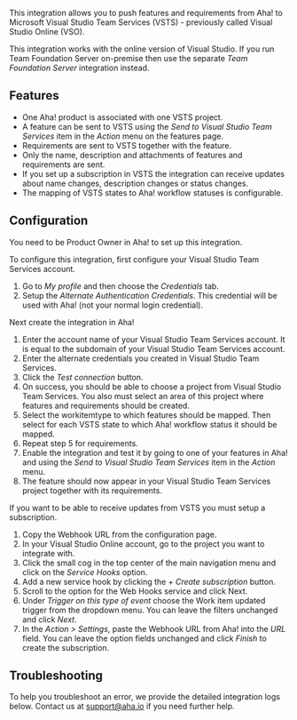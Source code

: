 This integration allows you to push features and requirements from Aha! to Microsoft Visual Studio Team Services (VSTS) - previously called Visual Studio Online (VSO).

This integration works with the online version of Visual Studio. If you run Team Foundation Server on-premise then use the separate _Team Foundation Server_ integration instead.

## Features

* One Aha! product is associated with one VSTS project.
* A feature can be sent to VSTS using the _Send to Visual Studio Team Services_ item in the _Action_ menu on the features page.
* Requirements are sent to VSTS together with the feature.
* Only the name, description and attachments of features and requirements are sent.
* If you set up a subscription in VSTS the integration can receive updates about name changes, description changes or status changes.
* The mapping of VSTS states to Aha! workflow statuses is configurable.

## Configuration

You need to be Product Owner in Aha! to set up this integration.

To configure this integration, first configure your Visual Studio Team Services account.

1. Go to _My profile_ and then choose the _Credentials_ tab.
2. Setup the _Alternate Authentication Credentials_. This credential will be used with Aha! (not your normal login credential).

Next create the integration in Aha!

1. Enter the account name of your Visual Studio Team Services account. It is equal to the subdomain of your Visual Studio Team Services account.
2. Enter the alternate credentials you created in Visual Studio Team Services.
3. Click the _Test connection_ button.
4. On success, you should be able to choose a project from Visual Studio Team Services. You also must select an area of this project where features and requirements should be created.
5. Select the workitemtype to which features should be mapped. Then select for each VSTS state to which Aha! workflow status it should be mapped.
6. Repeat step 5 for requirements.
7. Enable the integration and test it by going to one of your features in Aha! and using the _Send to Visual Studio Team Services_ item in the _Action_ menu.
8. The feature should now appear in your Visual Studio Team Services project together with its requirements.

If you want to be able to receive updates from VSTS you must setup a subscription.

1. Copy the Webhook URL from the configuration page.
2. In your Visual Studio Online account, go to the project you want to integrate with.
3. Click the small cog in the top center of the main navigation menu and click on the _Service Hooks_ option.
4. Add a new service hook by clicking the _+ Create subscription_ button.
5. Scroll to the option for the Web Hooks service and click Next.
6. Under _Trigger on this type of event_ choose the Work item updated trigger from the dropdown menu. You can leave the filters unchanged and click _Next_.
7. In the _Action > Settings_, paste the Webhook URL from Aha! into the _URL_ field. You can leave the option fields unchanged and click _Finish_ to create the subscription.

## Troubleshooting

To help you troubleshoot an error, we provide the detailed integration logs below. Contact us at support@aha.io if you need further help.
